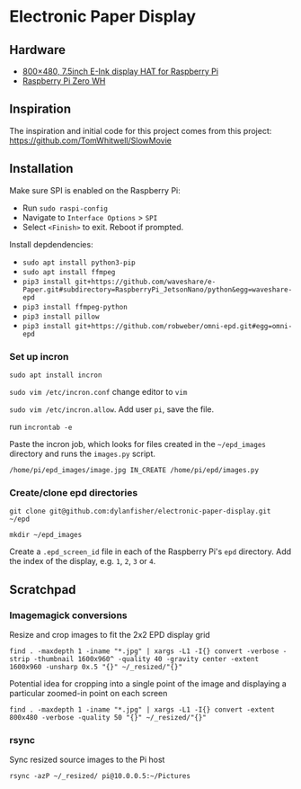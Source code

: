 # Electronic Paper Display

## Hardware

- [800×480, 7.5inch E-Ink display HAT for Raspberry Pi](https://www.waveshare.com/7.5inch-e-paper-hat.htm)
- [Raspberry Pi Zero WH](https://www.raspberrypi.com/products/raspberry-pi-zero/)

## Inspiration

The inspiration and initial code for this project comes from this project: https://github.com/TomWhitwell/SlowMovie

## Installation

Make sure SPI is enabled on the Raspberry Pi:

- Run `sudo raspi-config`
- Navigate to `Interface Options` > `SPI`
- Select `<Finish>` to exit. Reboot if prompted.

Install depdendencies:

- `sudo apt install python3-pip`
- `sudo apt install ffmpeg`
- `pip3 install git+https://github.com/waveshare/e-Paper.git#subdirectory=RaspberryPi_JetsonNano/python&egg=waveshare-epd`
- `pip3 install ffmpeg-python`
- `pip3 install pillow`
- `pip3 install git+https://github.com/robweber/omni-epd.git#egg=omni-epd`

### Set up incron

`sudo apt install incron`

`sudo vim /etc/incron.conf` change editor to `vim`

`sudo vim /etc/incron.allow`. Add user `pi`, save the file.

run `incrontab -e`

Paste the incron job, which looks for files created in the `~/epd_images` directory and runs the `images.py` script.

`/home/pi/epd_images/image.jpg IN_CREATE /home/pi/epd/images.py`

### Create/clone epd directories

`git clone git@github.com:dylanfisher/electronic-paper-display.git ~/epd`

`mkdir ~/epd_images`

Create a `.epd_screen_id` file in each of the Raspberry Pi's `epd` directory. Add the index of the display, e.g. `1`, `2`, `3` or `4`.

## Scratchpad

### Imagemagick conversions

Resize and crop images to fit the 2x2 EPD display grid

`find . -maxdepth 1 -iname "*.jpg" | xargs -L1 -I{} convert -verbose -strip -thumbnail 1600x960^ -quality 40 -gravity center -extent 1600x960 -unsharp 0x.5 "{}" ~/_resized/"{}"`

Potential idea for cropping into a single point of the image and displaying a particular zoomed-in point on each screen

`find . -maxdepth 1 -iname "*.jpg" | xargs -L1 -I{} convert -extent 800x480 -verbose -quality 50 "{}" ~/_resized/"{}"`

### rsync

Sync resized source images to the Pi host

`rsync -azP ~/_resized/ pi@10.0.0.5:~/Pictures`
